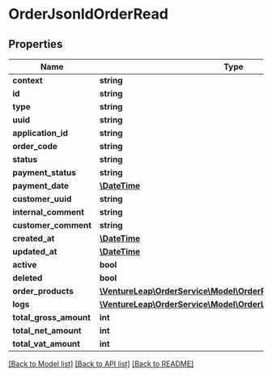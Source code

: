 # OrderJsonldOrderRead

## Properties
Name | Type | Description | Notes
------------ | ------------- | ------------- | -------------
**context** | **string** |  | [optional] 
**id** | **string** |  | [optional] 
**type** | **string** |  | [optional] 
**uuid** | **string** |  | [optional] 
**application_id** | **string** |  | [optional] 
**order_code** | **string** |  | [optional] 
**status** | **string** |  | 
**payment_status** | **string** |  | 
**payment_date** | [**\DateTime**](\DateTime.md) |  | [optional] 
**customer_uuid** | **string** |  | 
**internal_comment** | **string** |  | [optional] 
**customer_comment** | **string** |  | [optional] 
**created_at** | [**\DateTime**](\DateTime.md) |  | [optional] 
**updated_at** | [**\DateTime**](\DateTime.md) |  | [optional] 
**active** | **bool** |  | [optional] 
**deleted** | **bool** |  | [optional] 
**order_products** | [**\VentureLeap\OrderService\Model\OrderProductJsonldOrderRead[]**](OrderProductJsonldOrderRead.md) |  | [optional] 
**logs** | [**\VentureLeap\OrderService\Model\OrderLogJsonldOrderRead[]**](OrderLogJsonldOrderRead.md) |  | [optional] 
**total_gross_amount** | **int** |  | [optional] 
**total_net_amount** | **int** |  | [optional] 
**total_vat_amount** | **int** |  | [optional] 

[[Back to Model list]](../../README.md#documentation-for-models) [[Back to API list]](../../README.md#documentation-for-api-endpoints) [[Back to README]](../../README.md)

